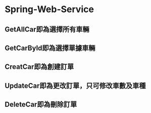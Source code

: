 # Spring-Web-Service
## GetAllCar即為選擇所有車輛
## GetCarById即為選擇單據車輛
## CreatCar即為創建訂單
## UpdateCar即為更改訂單，只可修改車數及車種
## DeleteCar即為刪除訂單

